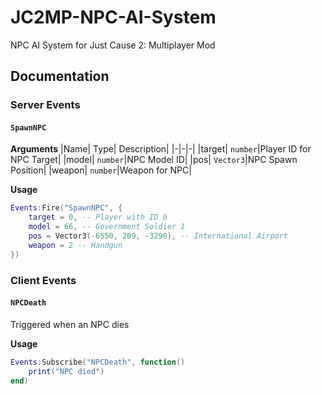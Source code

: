 # JC2MP-NPC-AI-System
NPC AI System for Just Cause 2: Multiplayer Mod

## Documentation
### Server Events
#### `SpawnNPC`

**Arguments**
|Name| Type| Description|
|-|-|-|
|target| `number`|Player ID for NPC Target|
|model| `number`|NPC Model ID|
|pos| `Vector3`|NPC Spawn Position|
|weapon| `number`|Weapon for NPC|

**Usage**
```lua
Events:Fire("SpawnNPC", {
    target = 0, -- Player with ID 0
    model = 66, -- Government Soldier 1
    pos = Vector3(-6550, 209, -3290), -- International Airport
    weapon = 2 -- Handgun
})
```

### Client Events
#### `NPCDeath`
Triggered when an NPC dies

**Usage**
```lua
Events:Subscribe("NPCDeath", function()
    print("NPC died")
end)
```
